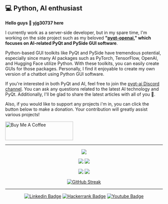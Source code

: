 <h2>💻 Python, AI enthusiast</h2>

<p><b>Hello guys 👋 yjg30737 here</b></p>

<p>I currently work as a server-side developer, but in my spare time, I'm working on the side project such as my beloved <b>"<a href="https://github.com/yjg30737/pyqt-openai">pyqt-openai</a>," which focuses on AI-related PyQt and PySide GUI software</b>.</p> 

Python-based GUI toolkits like PyQt and PySide have tremendous potential, especially since many AI packages such as PyTorch, TensorFlow, OpenAI, and Hugging Face utilize Python. With these toolkits, you can easily create GUIs for those packages. Personally, I find it enjoyable to create my own version of a chatbot using Python GUI software.

If you're interested in both PyQt and AI, feel free to join the <a href="https://discord.gg/cHekprskVE">pyqt-ai Discord channel</a>. You can ask any questions related to the latest AI technology and PyQt. Additionally, I'll be glad to share the latest articles with all of you 🙂.

Also, if you would like to support any projects i'm in, you can click the button below to make a donation. Your contribution will greatly assist various projects!

<a href="https://www.buymeacoffee.com/yjg30737" target="_blank"><img src="https://cdn.buymeacoffee.com/buttons/v2/default-yellow.png" alt="Buy Me A Coffee" style="height: 60px !important;width: 217px !important;" ></a>

<hr>

<div align=center>
  
![](http://github-profile-summary-cards.vercel.app/api/cards/profile-details?username=yjg30737&theme=default)

![](http://github-profile-summary-cards.vercel.app/api/cards/repos-per-language?username=yjg30737&theme=default)
![](http://github-profile-summary-cards.vercel.app/api/cards/stats?username=yjg30737&theme=default)
  
![](http://github-profile-summary-cards.vercel.app/api/cards/productive-time?username=yjg30737&theme=default&utcOffset=8)
![](http://github-profile-summary-cards.vercel.app/api/cards/most-commit-language?username=yjg30737&theme=default)

[![GitHub Streak](https://github-readme-streak-stats.herokuapp.com?user=yjg30737)](https://git.io/streak-stats)
  
</div>
<hr>
<div align=center>
 
[![Linkedin Badge](https://img.shields.io/badge/-LinkedIn-blue?style=flat-square&logo=Linkedin&logoColor=white&link=https://www.linkedin.com/in/jung-gyu-yoon-295246193/)](https://www.linkedin.com/in/jung-gyu-yoon-295246193/) [![Hackerrank Badge](https://img.shields.io/badge/-Hackerrank-darkgreen?style=flat-square&logo=Hackerrank&logoColor=white&link=https://www.hackerrank.com/yjg30737/)](https://www.hackerrank.com/yjg30737/) [![Youtube Badge](https://img.shields.io/badge/-Youtube-FF0000?style=flat-square&logo=Youtube&logoColor=white&link=https://www.youtube.com/channel/UCaXOiJl4uVQEScq4Cd4RQIQ/)](https://www.youtube.com/channel/UCaXOiJl4uVQEScq4Cd4RQIQ/)
</div>
